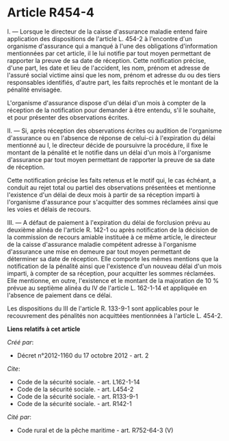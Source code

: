 # Article R454-4

I. ― Lorsque le directeur de la caisse d'assurance maladie entend faire application des dispositions de l'article L. 454-2 à
l'encontre d'un organisme d'assurance qui a manqué à l'une des obligations d'information mentionnées par cet article, il le
lui notifie par tout moyen permettant de rapporter la preuve de sa date de réception. Cette notification précise, d'une part,
les date et lieu de l'accident, les nom, prénom et adresse de l'assuré social victime ainsi que les nom, prénom et adresse du
ou des tiers responsables identifiés, d'autre part, les faits reprochés et le montant de la pénalité envisagée. 

L'organisme d'assurance dispose d'un délai d'un mois à compter de la réception de la notification pour demander à être
entendu, s'il le souhaite, et pour présenter des observations écrites. 

II. ― Si, après réception des observations écrites ou audition de l'organisme d'assurance ou en l'absence de réponse de
celui-ci à l'expiration du délai mentionné au I, le directeur décide de poursuivre la procédure, il fixe le montant de la
pénalité et le notifie dans un délai d'un mois à l'organisme d'assurance par tout moyen permettant de rapporter la preuve de
sa date de réception. 

Cette notification précise les faits retenus et le motif qui, le cas échéant, a conduit au rejet total ou partiel des
observations présentées et mentionne l'existence d'un délai de deux mois à partir de sa réception imparti à l'organisme
d'assurance pour s'acquitter des sommes réclamées ainsi que les voies et délais de recours. 

III. ― A défaut de paiement à l'expiration du délai de forclusion prévu au deuxième alinéa de l'article R. 142-1 ou après
notification de la décision de la commission de recours amiable instituée à ce même article, le directeur de la caisse
d'assurance maladie compétent adresse à l'organisme d'assurance une mise en demeure par tout moyen permettant de déterminer
sa date de réception. Elle comporte les mêmes mentions que la notification de la pénalité ainsi que l'existence d'un nouveau
délai d'un mois imparti, à compter de sa réception, pour acquitter les sommes réclamées. Elle mentionne, en outre,
l'existence et le montant de la majoration de 10 % prévue au septième alinéa du IV de l'article L. 162-1-14 et appliquée en
l'absence de paiement dans ce délai. 

Les dispositions du III de l'article R. 133-9-1 sont applicables pour le recouvrement des pénalités non acquittées
mentionnées à l'article L. 454-2.

**Liens relatifs à cet article**

_Créé par_:

  - Décret n°2012-1160 du 17 octobre 2012 - art. 2

_Cite_:

  - Code de la sécurité sociale. - art. L162-1-14
  - Code de la sécurité sociale. - art. L454-2
  - Code de la sécurité sociale. - art. R133-9-1
  - Code de la sécurité sociale. - art. R142-1

_Cité par_:

  - Code rural et de la pêche maritime - art. R752-64-3 (V)
